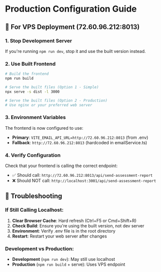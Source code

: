 # Production Configuration Guide

## 🚀 For VPS Deployment (72.60.96.212:8013)

### 1. **Stop Development Server**
If you're running `npm run dev`, stop it and use the built version instead.

### 2. **Use Built Frontend**
```bash
# Build the frontend
npm run build

# Serve the built files (Option 1 - Simple)
npx serve -s dist -l 3000

# Serve the built files (Option 2 - Production)
# Use nginx or your preferred web server
```

### 3. **Environment Variables**
The frontend is now configured to use:
- **Primary**: `VITE_EMAIL_API_URL=http://72.60.96.212:8013` (from .env)
- **Fallback**: `http://72.60.96.212:8013` (hardcoded in emailService.ts)

### 4. **Verify Configuration**
Check that your frontend is calling the correct endpoint:
- ✅ Should call: `http://72.60.96.212:8013/api/send-assessment-report`
- ❌ Should NOT call: `http://localhost:3001/api/send-assessment-report`

## 🔧 Troubleshooting

### If Still Calling Localhost:
1. **Clear Browser Cache**: Hard refresh (Ctrl+F5 or Cmd+Shift+R)
2. **Check Build**: Ensure you're using the built version, not dev server
3. **Environment**: Verify .env file is in the root directory
4. **Restart**: Restart your web server after changes

### Development vs Production:
- **Development** (`npm run dev`): May still use localhost
- **Production** (`npm run build` + serve): Uses VPS endpoint
